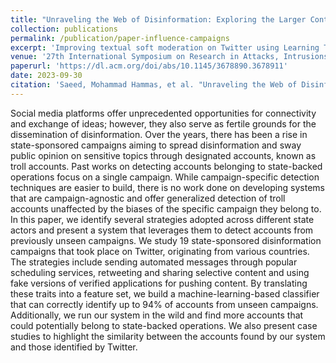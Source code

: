 ```yaml
---
title: "Unraveling the Web of Disinformation: Exploring the Larger Context of State-Sponsored Influence Campaigns on Twitter"
collection: publications
permalink: /publication/paper-influence-campaigns
excerpt: 'Improving textual soft moderation on Twitter using Learning To Rank'
venue: '27th International Symposium on Research in Attacks, Intrusions and Defenses'
paperurl: 'https://dl.acm.org/doi/abs/10.1145/3678890.3678911'
date: 2023-09-30
citation: 'Saeed, Mohammad Hammas, et al. "Unraveling the Web of Disinformation: Exploring the Larger Context of State-Sponsored Influence Campaigns on Twitter." Proceedings of the 27th International Symposium on Research in Attacks, Intrusions and Defenses. 2024.'
---
```


Social media platforms offer unprecedented opportunities for connectivity and exchange of ideas; however, they also serve as fertile grounds for the dissemination of disinformation. Over the years, there has been a rise in state-sponsored campaigns aiming to spread disinformation and sway public opinion on sensitive topics through designated accounts, known as troll accounts. Past works on detecting accounts belonging to state-backed operations focus on a single campaign. While campaign-specific detection techniques are easier to build, there is no work done on developing systems that are campaign-agnostic and offer generalized detection of troll accounts unaffected by the biases of the specific campaign they belong to.
In this paper, we identify several strategies adopted across different state actors and present a system that leverages them to detect accounts from previously unseen campaigns. We study 19 state-sponsored disinformation campaigns that took place on Twitter, originating from various countries. The strategies include sending automated messages through popular scheduling services, retweeting and sharing selective content and using fake versions of verified applications for pushing content. By translating these traits into a feature set, we build a machine-learning-based classifier that can correctly identify up to 94% of accounts from unseen campaigns. Additionally, we run our system in the wild and find more accounts that could potentially belong to state-backed operations. We also present case studies to highlight the similarity between the accounts found by our system and those identified by Twitter.
